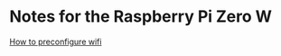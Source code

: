 # Notes for the Raspberry Pi Zero W

[How to preconfigure wifi](https://github.com/ccrisan/motioneyeos/wiki/Wifi-Preconfiguration)

